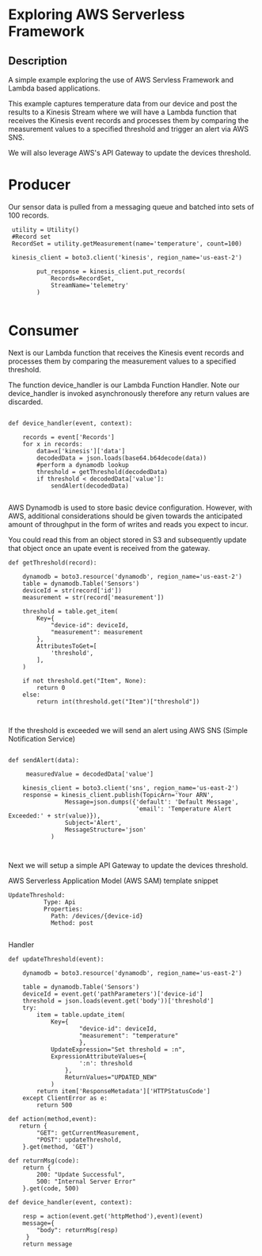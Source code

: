 # Exploring AWS Serverless Framework

## Description

A simple example exploring the use of AWS Servless Framework and Lambda based applications.

This example captures temperature data from our device and post the results to a Kinesis Stream where we will have a Lambda function that receives the Kinesis event records and processes them by comparing the measurement values to a specified threshold and trigger an alert via AWS SNS.

We will also leverage AWS's API Gateway to update the devices threshold.

# Producer

Our sensor data is pulled from a messaging queue and batched into sets of 100 records.  

```
 utility = Utility()
 #Record set
 RecordSet = utility.getMeasurement(name='temperature', count=100)
 
 kinesis_client = boto3.client('kinesis', region_name='us-east-2')
        
        put_response = kinesis_client.put_records(
            Records=RecordSet,
            StreamName='telemetry'    
        ) 
 
```


# Consumer


Next is our Lambda function that receives the Kinesis event records and processes them by comparing the measurement values to a specified threshold.  


The function device\_handler is our Lambda Function Handler.  Note our device_handler is invoked asynchronously therefore any return values are discarded.

```

def device_handler(event, context):

    records = event['Records']
    for x in records:
        data=x['kinesis']['data']
        decodedData = json.loads(base64.b64decode(data))
        #perform a dynamodb lookup
        threshold = getThreshold(decodedData)
        if threshold < decodedData['value']:
            sendAlert(decodedData)
            
```

AWS Dynamodb is used to store basic device configuration.  However, with AWS, additional considerations should be given towards the anticipated amount of throughput in the form of writes and reads you expect to incur.   

You could read this from an object stored in S3 and subsequently update that object once an upate event is received from the gateway.


```
def getThreshold(record):

    dynamodb = boto3.resource('dynamodb', region_name='us-east-2')
    table = dynamodb.Table('Sensors')
    deviceId = str(record['id'])
    measurement = str(record['measurement'])

    threshold = table.get_item(
        Key={
            "device-id": deviceId,
            "measurement": measurement
        },
        AttributesToGet=[
            'threshold',
        ],
    ) 

    if not threshold.get("Item", None):    
        return 0
    else:
        return int(threshold.get("Item")["threshold"])

        
```
If the threshold is exceeded we will send an alert using AWS SNS (Simple Notification Service)


```

def sendAlert(data):

	 measuredValue = decodedData['value']

    kinesis_client = boto3.client('sns', region_name='us-east-2')
    response = kinesis_client.publish(TopicArn='Your ARN',
    			Message=json.dumps({'default': 'Default Message',
                                    'email': 'Temperature Alert 								Exceeded:' + str(value)}),
                Subject='Alert',
                MessageStructure='json'
            )    
    
      
```

Next we will setup a simple API Gateway to update the devices threshold.  

AWS Serverless Application Model (AWS SAM) template snippet

```
UpdateThreshold:
          Type: Api
          Properties:
            Path: /devices/{device-id}
            Method: post
            
```

Handler

```
def updateThreshold(event):

    dynamodb = boto3.resource('dynamodb', region_name='us-east-2')

    table = dynamodb.Table('Sensors')
    deviceId = event.get('pathParameters')['device-id']
    threshold = json.loads(event.get('body'))['threshold']
    try:
        item = table.update_item(
            Key={
                    "device-id": deviceId,
                    "measurement": "temperature"
                    },
            UpdateExpression="Set threshold = :n",
            ExpressionAttributeValues={
                    ':n': threshold
                },
                ReturnValues="UPDATED_NEW"
            )
        return item['ResponseMetadata']['HTTPStatusCode']    
    except ClientError as e:
        return 500

def action(method,event):
   return {
        "GET": getCurrentMeasurement,
        "POST": updateThreshold,
    }.get(method, 'GET')

def returnMsg(code):
    return {
        200: "Update Successful",
        500: "Internal Server Error"
    }.get(code, 500)

def device_handler(event, context):
    
    resp = action(event.get('httpMethod'),event)(event)
    message={
        "body": returnMsg(resp)
     }
    return message


```
